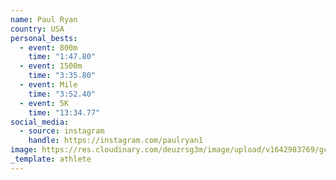 ```yaml
---
name: Paul Ryan
country: USA
personal_bests:
  - event: 800m
    time: "1:47.80"
  - event: 1500m
    time: "3:35.80"
  - event: Mile
    time: "3:52.40"
  - event: 5K
    time: "13:34.77"
social_media:
  - source: instagram
    handle: https://instagram.com/paulryan1
image: https://res.cloudinary.com/deuzrsg3m/image/upload/v1642983769/gctc/portraits/Portraits-37_q0ux0a.jpg
_template: athlete
---
```

